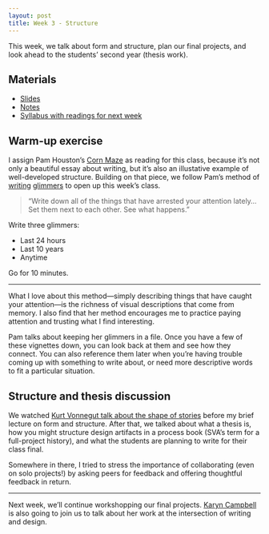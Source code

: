 ```yaml
---
layout: post
title: Week 3 - Structure
---
```


This week, we talk about form and structure, plan our final projects, and look ahead to the students’ second year (thesis work).

## Materials

* [Slides](https://github.com/nicoleslaw/strategicwriting/tree/master/_slides)
* [Notes](https://github.com/nicoleslaw/strategicwriting/blob/master/_notes/week-3.md)
* [Syllabus with readings for next week](http://strategicwriting.club/syllabus/#schedule)

## Warm-up exercise

I assign Pam Houston’s [Corn Maze](http://hungermtn.org/corn-maze/) as reading for this class, because it’s not only a beautiful essay about writing, but it’s also an illustative example of well-developed structure. Building on that piece, we follow Pam’s method of [writing](https://www.psychologytoday.com/blog/one-true-thing/201203/qa-author-pam-houston) [glimmers](http://juneauempire.com/art/2013-02-21/collecting-glimmers-author-pam-houston-visit-juneau-saturday) to open up this week’s class.

> “Write down all of the things that have arrested your attention lately… Set them next to each other. See what happens.”

Write three glimmers:

* Last 24 hours
* Last 10 years
* Anytime

Go for 10 minutes.

---

What I love about this method—simply describing things that have caught your attention—is the richness of visual descriptions that come from memory. I also find that her method encourages me to practice paying attention and trusting what I find interesting.

Pam talks about keeping her glimmers in a file. Once you have a few of these vignettes down, you can look back at them and see how they connect. You can also reference them later when you’re having trouble coming up with something to write about, or need more descriptive words to fit a particular situation.


## Structure and thesis discussion

We watched [Kurt Vonnegut talk about the shape of stories](https://vimeo.com/53286941) before my brief lecture on form and structure. After that, we talked about what a thesis is, how you might structure design artifacts in a process book (SVA’s term for a full-project history), and what the students are planning to write for their class final.

Somewhere in there, I tried to stress the importance of collaborating (even on solo projects!) by asking peers for feedback and offering thoughtful feedback in return.

---

Next week, we’ll continue workshopping our final projects. [Karyn Campbell](http://www.karyncampbell.com/) is also going to join us to talk about her work at the intersection of writing and design.
